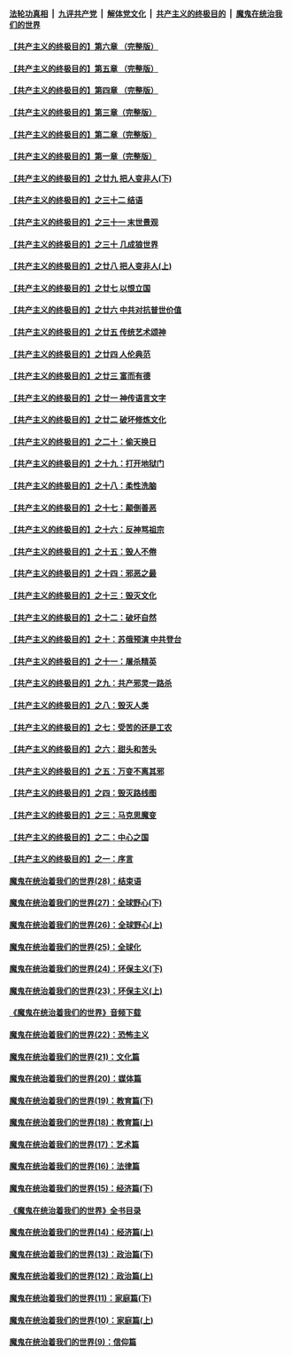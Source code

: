 ####  [法轮功真相](../../../../basic/blob/master/README.md?t=06231202) &nbsp;|&nbsp; [九评共产党](../../../../9ping.md/blob/master/README.md?t=06231202) &nbsp;|&nbsp; [解体党文化](../../../../jtdwh.md/blob/master/README.md?t=06231202)  &nbsp;|&nbsp; [共产主义的终极目的](../../../../gczydzjmd.md/blob/master/README.md?t=06231202) &nbsp;|&nbsp; [魔鬼在统治我们的世界](../../../../mgztzwmdsj.md/blob/master/README.md?t=06231202) 

#### [【共产主义的终极目的】第六章 （完整版）](../pages/nsc422/n11428913.md?t=06231202) 

#### [【共产主义的终极目的】第五章 （完整版）](../pages/nsc422/n11428912.md?t=06231202) 

#### [【共产主义的终极目的】第四章 （完整版）](../pages/nsc422/n11428907.md?t=06231202) 

#### [【共产主义的终极目的】第三章（完整版）](../pages/nsc422/n11428848.md?t=06231202) 

#### [【共产主义的终极目的】第二章（完整版）](../pages/nsc422/n11428831.md?t=06231202) 

#### [【共产主义的终极目的】第一章（完整版）](../pages/nsc422/n11417651.md?t=06231202) 

#### [【共产主义的终极目的】之廿九 把人变非人(下)](../pages/nsc422/n11344140.md?t=06231202) 

#### [【共产主义的终极目的】之三十二 结语](../pages/nsc422/n11360535.md?t=06231202) 

#### [【共产主义的终极目的】之三十一 末世景观](../pages/nsc422/n11351129.md?t=06231202) 

#### [【共产主义的终极目的】之三十 几成狼世界](../pages/nsc422/n11348280.md?t=06231202) 

#### [【共产主义的终极目的】之廿八 把人变非人(上)](../pages/nsc422/n11340492.md?t=06231202) 

#### [【共产主义的终极目的】之廿七 以恨立国](../pages/nsc422/n11336944.md?t=06231202) 

#### [【共产主义的终极目的】之廿六 中共对抗普世价值](../pages/nsc422/n11324785.md?t=06231202) 

#### [【共产主义的终极目的】之廿五 传统艺术颂神](../pages/nsc422/n11296396.md?t=06231202) 

#### [【共产主义的终极目的】之廿四 人伦典范](../pages/nsc422/n11296397.md?t=06231202) 

#### [【共产主义的终极目的】之廿三 富而有德](../pages/nsc422/n11283598.md?t=06231202) 

#### [【共产主义的终极目的】之廿一 神传语言文字](../pages/nsc422/n11263265.md?t=06231202) 

#### [【共产主义的终极目的】之廿二 破坏修炼文化](../pages/nsc422/n11245728.md?t=06231202) 

#### [【共产主义的终极目的】之二十：偷天换日](../pages/nsc422/n11238846.md?t=06231202) 

#### [【共产主义的终极目的】之十九：打开地狱门](../pages/nsc422/n11206376.md?t=06231202) 

#### [【共产主义的终极目的】之十八：柔性洗脑](../pages/nsc422/n11199994.md?t=06231202) 

#### [【共产主义的终极目的】之十七：颠倒善恶](../pages/nsc422/n11179782.md?t=06231202) 

#### [【共产主义的终极目的】之十六：反神骂祖宗](../pages/nsc422/n11166798.md?t=06231202) 

#### [【共产主义的终极目的】之十五：毁人不倦](../pages/nsc422/n11166792.md?t=06231202) 

#### [【共产主义的终极目的】之十四：邪恶之最](../pages/nsc422/n11150249.md?t=06231202) 

#### [【共产主义的终极目的】之十三：毁灭文化](../pages/nsc422/n11135227.md?t=06231202) 

#### [【共产主义的终极目的】之十二：破坏自然](../pages/nsc422/n11135214.md?t=06231202) 

#### [【共产主义的终极目的】之十：苏俄预演 中共登台](../pages/nsc422/n11118424.md?t=06231202) 

#### [【共产主义的终极目的】之十一：屠杀精英](../pages/nsc422/n11118442.md?t=06231202) 

#### [【共产主义的终极目的】之九：共产邪灵一路杀](../pages/nsc422/n11114139.md?t=06231202) 

#### [【共产主义的终极目的】之八：毁灭人类](../pages/nsc422/n11108503.md?t=06231202) 

#### [【共产主义的终极目的】之七：受苦的还是工农](../pages/nsc422/n11101809.md?t=06231202) 

#### [【共产主义的终极目的】之六：甜头和苦头](../pages/nsc422/n11096971.md?t=06231202) 

#### [【共产主义的终极目的】之五：万变不离其邪](../pages/nsc422/n11091285.md?t=06231202) 

#### [【共产主义的终极目的】之四：毁灭路线图](../pages/nsc422/n11086284.md?t=06231202) 

#### [【共产主义的终极目的】之三：马克思魔变](../pages/nsc422/n11061941.md?t=06231202) 

#### [【共产主义的终极目的】之二：中心之国](../pages/nsc422/n11047728.md?t=06231202) 

#### [【共产主义的终极目的】之一：序言](../pages/nsc422/n11086077.md?t=06231202) 

#### [魔鬼在统治着我们的世界(28)：结束语](../pages/nsc422/n10936246.md?t=06231202) 

#### [魔鬼在统治着我们的世界(27)：全球野心(下)](../pages/nsc422/n10928319.md?t=06231202) 

#### [魔鬼在统治着我们的世界(26)：全球野心(上)](../pages/nsc422/n10900318.md?t=06231202) 

#### [魔鬼在统治着我们的世界(25)：全球化](../pages/nsc422/n10788205.md?t=06231202) 

#### [魔鬼在统治着我们的世界(24)：环保主义(下)](../pages/nsc422/n10695307.md?t=06231202) 

#### [魔鬼在统治着我们的世界(23)：环保主义(上)](../pages/nsc422/n10688613.md?t=06231202) 

#### [《魔鬼在统治着我们的世界》音频下载](../pages/nsc422/n10635553.md?t=06231202) 

#### [魔鬼在统治着我们的世界(22)：恐怖主义](../pages/nsc422/n10614727.md?t=06231202) 

#### [魔鬼在统治着我们的世界(21)：文化篇](../pages/nsc422/n10597706.md?t=06231202) 

#### [魔鬼在统治着我们的世界(20)：媒体篇](../pages/nsc422/n10586579.md?t=06231202) 

#### [魔鬼在统治着我们的世界(19)：教育篇(下)](../pages/nsc422/n10564808.md?t=06231202) 

#### [魔鬼在统治着我们的世界(18)：教育篇(上)](../pages/nsc422/n10526970.md?t=06231202) 

#### [魔鬼在统治着我们的世界(17)：艺术篇](../pages/nsc422/n10499093.md?t=06231202) 

#### [魔鬼在统治着我们的世界(16)：法律篇](../pages/nsc422/n10485969.md?t=06231202) 

#### [魔鬼在统治着我们的世界(15)：经济篇(下)](../pages/nsc422/n10469975.md?t=06231202) 

#### [《魔鬼在统治着我们的世界》全书目录](../pages/nsc422/n10464261.md?t=06231202) 

#### [魔鬼在统治着我们的世界(14)：经济篇(上)](../pages/nsc422/n10457370.md?t=06231202) 

#### [魔鬼在统治着我们的世界(13)：政治篇(下)](../pages/nsc422/n10448270.md?t=06231202) 

#### [魔鬼在统治着我们的世界(12)：政治篇(上)](../pages/nsc422/n10444576.md?t=06231202) 

#### [魔鬼在统治着我们的世界(11)：家庭篇(下)](../pages/nsc422/n10440961.md?t=06231202) 

#### [魔鬼在统治着我们的世界(10)：家庭篇(上)](../pages/nsc422/n10435448.md?t=06231202) 

#### [魔鬼在统治着我们的世界(9)：信仰篇](../pages/nsc422/n10432159.md?t=06231202) 

